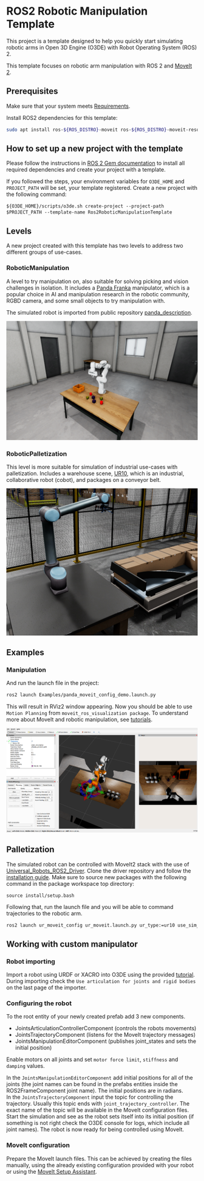 # ROS2  Robotic Manipulation Template

This project is a template designed to help you quickly start simulating robotic arms in Open 3D Engine (O3DE) with Robot Operating System (ROS) 2.

This template focuses on robotic arm manipulation with ROS 2 and [MoveIt 2](https://moveit.picknik.ai/main/index.html).

## Prerequisites 

Make sure that your system meets [Requirements](https://development--o3deorg.netlify.app/docs/welcome-guide/requirements/).

Install ROS2 dependencies for this template:
```bash
sudo apt install ros-${ROS_DISTRO}-moveit ros-${ROS_DISTRO}-moveit-resources ros-${ROS_DISTRO}-depth-image-proc
```
## How to set up a new project with the template

Please follow the instructions in [ROS 2 Gem documentation](https://development--o3deorg.netlify.app/docs/user-guide/interactivity/robotics/project-configuration/)
to install all required dependencies and create your project with a template.

If you followed the steps, your environment variables for `O3DE_HOME` and `PROJECT_PATH` will be set, your template registered.
Create a new project with the following command:

```shell
${O3DE_HOME}/scripts/o3de.sh create-project --project-path $PROJECT_PATH --template-name Ros2RoboticManipulationTemplate
```

## Levels

A new project created with this template has two levels to address two different groups of use-cases.

### RoboticManipulation

A level to try manipulation on, also suitable for solving picking and vision challenges in isolation. 
It includes a [Panda Franka](https://www.franka.de/) manipulator, which is a popular choice in AI and manipulation research in the robotic community, RGBD camera, and some small objects to try manipulation with.

The simulated robot is imported from public repository [panda_description](https://github.com/ros-planning/moveit_resources/tree/humble/panda_description).

![Panda o3de](Screenshots/RoboticManipulation.png)

### RoboticPalletization

This level is more suitable for simulation of industrial use-cases with palletization. 
Includes a warehouse scene, [UR10](https://www.universal-robots.com/products/ur10-robot/), which is an industrial, collaborative robot (cobot), and packages on a conveyor belt.

![UR10 o3de](Screenshots/Palletization.png)

## Examples 

### Manipulation

And run the launch file in the project:

```bash
ros2 launch Examples/panda_moveit_config_demo.launch.py
```

This will result in RViz2 window appearing.
Now you should be able to use `Motion Planning` from `moveit_ros_visualization package`.
To understand more about MoveIt and robotic manipulation, see [tutorials](https://moveit.picknik.ai/main/doc/tutorials/quickstart_in_rviz/quickstart_in_rviz_tutorial.html#getting-started).

![Panda rviz](Screenshots/RoboticManipulationRviz.png)

## Palletization

The simulated robot can be controlled with MoveIt2 stack with the use of [Universal_Robots_ROS2_Driver](https://github.com/UniversalRobots/Universal_Robots_ROS2_Driver).
Clone the driver repository and follow the [installation guide](https://github.com/UniversalRobots/Universal_Robots_ROS2_Driver#build-from-source).
Make sure to source new packages with the following command in the package workspace top directory:
```
source install/setup.bash
``` 

Following that, run the launch file and you will be able to command trajectories to the robotic arm.

```bash
ros2 launch ur_moveit_config ur_moveit.launch.py ur_type:=ur10 use_sim_time:=true use_fake_hardware:=true
```

## Working with custom manipulator

### Robot importing 
Import a robot using URDF or XACRO into O3DE using the provided [tutorial](https://docs.o3de.org/docs/user-guide/interactivity/robotics/importing-robot/).  
During importing check the ```Use articulation for joints and rigid bodies``` on the last page of the importer.

### Configuring the robot
To the root entity of your newly created prefab add 3 new components.
- JointsArticulationControllerComponent (controls the robots movements)
- JointsTrajectoryComponent (listens for the MoveIt trajectory messages)
- JointsManipulationEditorComponent (publishes joint_states and sets the initial position)

Enable motors on all joints and set ```motor force limit```, ```stiffness``` and ```damping``` values. 

In the ```JointsManipulationEditorComponent``` add initial positions for all of the joints (the joint names can be found in the prefabs entities inside the ROS2FrameComponent joint name). The initial positions are in radians.  
In the ```JointsTrajectoryComponent``` input the topic for controlling the trajectory. Usually this topic ends with ```joint_trajectory_controller```. The exact name of the topic will be available in the MoveIt configuration files.  
Start the simulation and see as the robot sets itself into its initial position (if something is not right check the O3DE console for logs, which include all joint names). The robot is now ready for being controlled using MoveIt.

### MoveIt configuration
Prepare the MoveIt launch files. This can be achieved by creating the files manually, using the already existing configuration provided with your robot or using the [MoveIt Setup Assistant](https://moveit.picknik.ai/main/doc/examples/setup_assistant/setup_assistant_tutorial.html).
